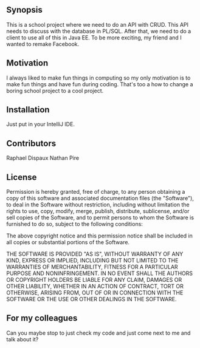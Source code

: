 ## Synopsis
This is a school project where we need to do an API with CRUD. This API needs to discuss with the database in PL/SQL. After that, we need to do a client to use all of this in Java EE.
To be more exciting, my friend and I wanted to remake Facebook.

## Motivation

I always liked to make fun things in computing so my only motivation is to make fun things and have fun during coding. 
That's too a how to change a boring school project to a cool project.

## Installation

Just put in your IntelliJ IDE.


## Contributors

Raphael Dispaux
Nathan Pire

## License

Permission is hereby granted, free of charge, to any person obtaining a copy
of this software and associated documentation files (the "Software"), to deal
in the Software without restriction, including without limitation the rights
to use, copy, modify, merge, publish, distribute, sublicense, and/or sell
copies of the Software, and to permit persons to whom the Software is
furnished to do so, subject to the following conditions:

The above copyright notice and this permission notice shall be included in
all copies or substantial portions of the Software.

THE SOFTWARE IS PROVIDED "AS IS", WITHOUT WARRANTY OF ANY KIND, EXPRESS OR
IMPLIED, INCLUDING BUT NOT LIMITED TO THE WARRANTIES OF MERCHANTABILITY,
FITNESS FOR A PARTICULAR PURPOSE AND NONINFRINGEMENT. IN NO EVENT SHALL THE
AUTHORS OR COPYRIGHT HOLDERS BE LIABLE FOR ANY CLAIM, DAMAGES OR OTHER
LIABILITY, WHETHER IN AN ACTION OF CONTRACT, TORT OR OTHERWISE, ARISING FROM,
OUT OF OR IN CONNECTION WITH THE SOFTWARE OR THE USE OR OTHER DEALINGS IN
THE SOFTWARE.

## For my colleagues

Can you maybe stop to just check my code and just come next to me and talk about it?
